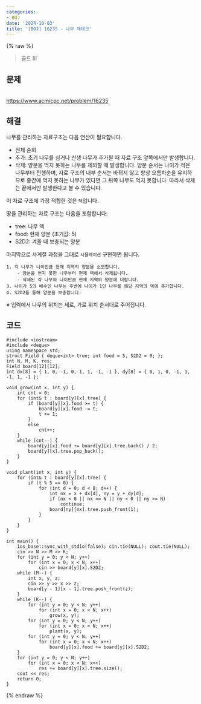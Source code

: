 ```yaml
---
categories:
- BOJ
date: '2024-10-03'
title: '[BOJ] 16235 - 나무 재테크'
---
```


{% raw %}
> 골드 III<br>

## 문제
<br>https://www.acmicpc.net/problem/16235

## 해결
나무를 관리하는 자료구조는 다음 연산이 필요합니다.
- 전체 순회
- 추가: 초기 나무를 심거나 신생 나무가 추가될 때 자료 구조 앞쪽에서만 발생합니다.
- 삭제: 양분을 먹지 못하는 나무를 제외할 때 발생합니다. 양분 순서는 나이가 적은 나무부터 진행하며, 자료 구조의 내부 순서는 바뀌지 않고 항상 오름차순을 유지하므로 중간에 먹지 못하는 나무가 있다면 그 뒤쪽 나무도 먹지 못합니다. 따라서 삭제는 끝에서만 발생한다고 볼 수 있습니다.

이 자료 구조에 가장 적합한 것은 `덱`입니다.

땅을 관리하는 자료 구조는 다음을 포함합니다:
- tree: 나무 덱
- food: 현재 양분 (초기값: 5)
- S2D2: 겨울 때 보충되는 양분

마지막으로 사계절 과정을 그대로 `시뮬레이션` 구현하면 됩니다.
```
1. 각 나무가 나이만큼 현재 지역의 양분을 소모합니다.
	- 양분을 얻지 못한 나무부터 현재 덱에서 삭제됩니다.
	- 삭제된 각 나무의 나이만큼 현재 지역의 양분에 더합니다.
3. 나이가 5의 배수인 나무는 주변에 나이가 1인 나무를 해당 지역의 덱에 추가합니다.
4. S2D2를 통해 양분을 보충합니다.
```

※ 입력에서 나무의 위치는 세로, 가로 위치 순서대로 주어집니다.

## 코드
```
#include <iostream>
#include <deque>
using namespace std;
struct Field { deque<int> tree; int food = 5, S2D2 = 0; };
int N, M, K, res;
Field board[12][12];
int dx[8] = { 1, 0, -1, 0, 1, 1, -1, -1 }, dy[8] = { 0, 1, 0, -1, 1, -1, 1, -1 };

void grow(int x, int y) {
	int cnt = 0;
	for (int& t : board[y][x].tree) {
		if (board[y][x].food >= t) {
			board[y][x].food -= t;
			t += 1;
		}
		else
			cnt++;
	}
	while (cnt--) {
		board[y][x].food += board[y][x].tree.back() / 2;
		board[y][x].tree.pop_back();
	}
}

void plant(int x, int y) {
	for (int& t : board[y][x].tree) {
		if (t % 5 == 0) {
			for (int d = 0; d < 8; d++) {
				int nx = x + dx[d], ny = y + dy[d];
				if (nx < 0 || nx >= N || ny < 0 || ny >= N)
					continue;
				board[ny][nx].tree.push_front(1);
			}
		}
	}
}

int main() {
	ios_base::sync_with_stdio(false); cin.tie(NULL); cout.tie(NULL);
	cin >> N >> M >> K;
	for (int y = 0; y < N; y++)
		for (int x = 0; x < N; x++)
			cin >> board[y][x].S2D2;
	while (M--) {
		int x, y, z;
		cin >> y >> x >> z;
		board[y - 1][x - 1].tree.push_front(z);
	}
	while (K--) {
		for (int y = 0; y < N; y++)
			for (int x = 0; x < N; x++)
				grow(x, y);
		for (int y = 0; y < N; y++)
			for (int x = 0; x < N; x++)
				plant(x, y);
		for (int y = 0; y < N; y++)
			for (int x = 0; x < N; x++)
				board[y][x].food += board[y][x].S2D2;
	}
	for (int y = 0; y < N; y++)
		for (int x = 0; x < N; x++)
			res += board[y][x].tree.size();
	cout << res;
	return 0;
}
```
{% endraw %}